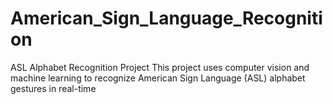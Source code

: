 # American_Sign_Language_Recognition
ASL Alphabet Recognition Project This project uses computer vision and machine learning to recognize American Sign Language (ASL) alphabet gestures in real-time
